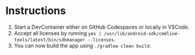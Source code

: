 <!--
 ~ SPDX-FileCopyrightText: 2021-2024 Nextcloud GmbH and Nextcloud contributors
 ~ SPDX-License-Identifier: AGPL-3.0-or-later
-->
# Instructions

1. Start a DevContainer either on GitHub Codespaces or locally in VSCode.
2. Accept all licenses by running `yes | /usr/lib/android-sdk/cmdline-tools/latest/bin/sdkmanager --licenses`.
3. You can now build the app using `./gradlew clean build`.
